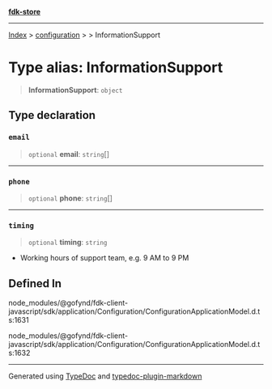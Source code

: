 [**fdk-store**](../../../README.md)
***

[Index](../../../API.md) > [configuration](../../README.md) > [<internal>](../README.md) > InformationSupport

# Type alias: InformationSupport

> **InformationSupport**: `object`

## Type declaration

### `email`

> `optional` **email**: `string`[]

***

### `phone`

> `optional` **phone**: `string`[]

***

### `timing`

> `optional` **timing**: `string`

- Working hours of support team, e.g. 9 AM to 9 PM

## Defined In

node\_modules/@gofynd/fdk-client-javascript/sdk/application/Configuration/ConfigurationApplicationModel.d.ts:1631

node\_modules/@gofynd/fdk-client-javascript/sdk/application/Configuration/ConfigurationApplicationModel.d.ts:1632

***
Generated using [TypeDoc](https://typedoc.org/) and [typedoc-plugin-markdown](https://www.npmjs.com/package/typedoc-plugin-markdown)
